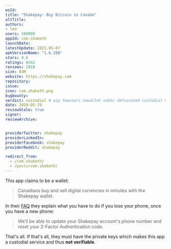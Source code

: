 ```yaml
---
wsId: 
title: "Shakepay: Buy Bitcoin in Canada"
altTitle: 
authors:
- leo
users: 100000
appId: com.shaketh
launchDate: 
latestUpdate: 2021-05-07
apkVersionName: "1.6.100"
stars: 4.6
ratings: 6542
reviews: 2918
size: 84M
website: https://shakepay.com
repository: 
issue: 
icon: com.shaketh.png
bugbounty: 
verdict: custodial # wip fewusers nowallet nobtc obfuscated custodial nosource nonverifiable reproducible bounty defunct
date: 2020-05-29
reviewStale: true
signer: 
reviewArchive:


providerTwitter: shakepay
providerLinkedIn: 
providerFacebook: shakepay
providerReddit: shakepay

redirect_from:
  - /com.shaketh/
  - /posts/com.shaketh/
---
```



This app claims to be a wallet:

> Canadians buy and sell digital currencies in minutes with the Shakepay wallet.

In their [FAQ](https://help.shakepay.com/en/articles/1721007-what-happens-if-i-lose-my-phone)
they explain what you have to do if you lose your phone, once you have a new
phone:

> We’ll be able to update your Shakepay account's phone number and reset your
  2-Factor Authentication code.

That's all. If that's all, they must have the private keys which makes this app
a custodial service and thus **not verifiable**.
